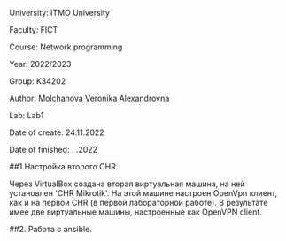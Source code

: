 University: ITMO University

Faculty: FICT

Course: Network programming

Year: 2022/2023

Group: K34202

Author: Molchanova Veronika Alexandrovna

Lab: Lab1

Date of create: 24.11.2022

Date of finished: . .2022

##1.Настройка второго CHR.

Через VirtualBox создана вторая виртуальная машина, на ней установлен 'CHR Mikrotik'. На этой машине настроен OpenVpn клиент, как и на первой CHR (в первой лабораторной работе). В результате имее две виртуальные машины, настроенные как OpenVPN client.

##2. Работа с ansible.

